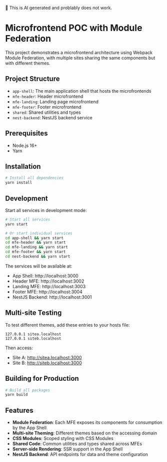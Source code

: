 🚧 This is AI generated and problably does not work. 

# Microfrontend POC with Module Federation

This project demonstrates a microfrontend architecture using Webpack Module Federation, with multiple sites sharing the same components but with different themes.

## Project Structure

- `app-shell`: The main application shell that hosts the microfrontends
- `mfe-header`: Header microfrontend
- `mfe-landing`: Landing page microfrontend
- `mfe-footer`: Footer microfrontend
- `shared`: Shared utilities and types
- `nest-backend`: NestJS backend service

## Prerequisites

- Node.js 16+
- Yarn

## Installation

```bash
# Install all dependencies
yarn install
```

## Development

Start all services in development mode:

```bash
# Start all services
yarn start

# Or start individual services
cd app-shell && yarn start
cd mfe-header && yarn start
cd mfe-landing && yarn start
cd mfe-footer && yarn start
cd nest-backend && yarn start
```

The services will be available at:

- App Shell: http://localhost:3000
- Header MFE: http://localhost:3002
- Landing MFE: http://localhost:3003
- Footer MFE: http://localhost:3004
- NestJS Backend: http://localhost:3001

## Multi-site Testing

To test different themes, add these entries to your hosts file:

```
127.0.0.1 sitea.localhost
127.0.0.1 siteb.localhost
```

Then access:
- Site A: http://sitea.localhost:3000
- Site B: http://siteb.localhost:3000

## Building for Production

```bash
# Build all packages
yarn build
```

## Features

- **Module Federation**: Each MFE exposes its components for consumption by the App Shell
- **Multi-site Theming**: Different themes based on the accessing domain
- **CSS Modules**: Scoped styling with CSS Modules
- **Shared Code**: Common utilities and types shared across MFEs
- **Server-side Rendering**: SSR support in the App Shell
- **NestJS Backend**: API endpoints for data and theme configuration 
